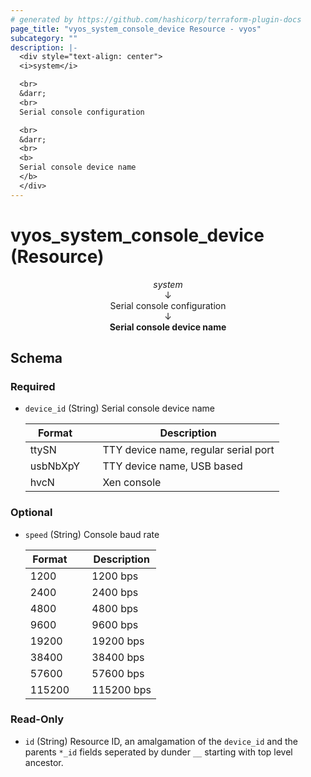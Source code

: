 ```yaml
---
# generated by https://github.com/hashicorp/terraform-plugin-docs
page_title: "vyos_system_console_device Resource - vyos"
subcategory: ""
description: |-
  <div style="text-align: center">
  <i>system</i>

  <br>
  &darr;
  <br>
  Serial console configuration

  <br>
  &darr;
  <br>
  <b>
  Serial console device name
  </b>
  </div>
---
```


# vyos_system_console_device (Resource)

<div style="text-align: center">
<i>system</i>

<br>
&darr;
<br>
Serial console configuration

<br>
&darr;
<br>
<b>
Serial console device name
</b>
</div>



<!-- schema generated by tfplugindocs -->
## Schema

### Required

- `device_id` (String) Serial console device name

    |  Format &emsp; | Description  |
    |----------|---------------|
    |  ttySN  &emsp; |  TTY device name, regular serial port  |
    |  usbNbXpY  &emsp; |  TTY device name, USB based  |
    |  hvcN  &emsp; |  Xen console  |

### Optional

- `speed` (String) Console baud rate

    |  Format &emsp; | Description  |
    |----------|---------------|
    |  1200  &emsp; |  1200 bps  |
    |  2400  &emsp; |  2400 bps  |
    |  4800  &emsp; |  4800 bps  |
    |  9600  &emsp; |  9600 bps  |
    |  19200  &emsp; |  19200 bps  |
    |  38400  &emsp; |  38400 bps  |
    |  57600  &emsp; |  57600 bps  |
    |  115200  &emsp; |  115200 bps  |

### Read-Only

- `id` (String) Resource ID, an amalgamation of the `device_id` and the parents `*_id` fields seperated by dunder `__` starting with top level ancestor.
